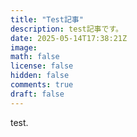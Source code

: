 ```yaml
---
title: "Test記事"
description: test記事です。
date: 2025-05-14T17:38:21Z
image: 
math: false
license: false
hidden: false
comments: true
draft: false
---
```


test.